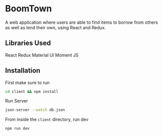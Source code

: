 # BoomTown

A web application where users are able to find items to borrow from others as well as lend their own, using React and Redux.

## Libraries Used

React
Redux
Material UI
Moment JS

## Installation

First make sure to run

```bash
cd client && npm install
```

Run Server

```bash
json-server --watch db.json
```

From inside the `client` directory, run dev

```bash
npm run dev
```
